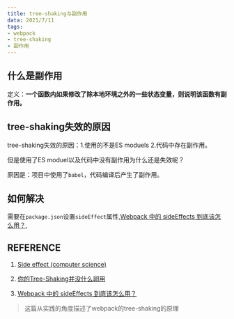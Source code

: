 ```yaml
---
title: tree-shaking与副作用
data: 2021/7/11
tags:
- webpack
- tree-shaking
- 副作用
---
```


## 什么是副作用

定义：**一个函数内如果修改了除本地环境之外的一些状态变量，则说明该函数有副作用。**

## tree-shaking失效的原因

tree-shaking失效的原因：1.使用的不是ES moduels 2.代码中存在副作用。

但是使用了ES moduel以及代码中没有副作用为什么还是失效呢？

原因是：项目中使用了`babel`，代码编译后产生了副作用。

## 如何解决

需要在`package.json`设置`sideEffect`属性,[Webpack 中的 sideEffects 到底该怎么用？](https://github.com/kuitos/kuitos.github.io/issues/4), 

## REFERENCE

1. [Side effect (computer science)](https://en.wikipedia.org/wiki/Side_effect_(computer_science))
 
2. [你的Tree-Shaking并没什么卵用](https://juejin.cn/post/6844903549290151949#heading-0)

3. [Webpack 中的 sideEffects 到底该怎么用？](https://github.com/kuitos/kuitos.github.io/issues/41)
> 这篇从实践的角度描述了webpack的tree-shaking的原理
